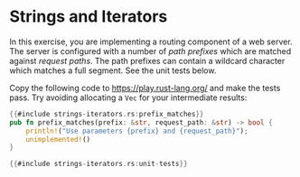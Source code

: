 # Strings and Iterators

In this exercise, you are implementing a routing component of a web server. The
server is configured with a number of _path prefixes_ which are matched against
_request paths_. The path prefixes can contain a wildcard character which
matches a full segment. See the unit tests below.

Copy the following code to <https://play.rust-lang.org/> and make the tests
pass. Try avoiding allocating a `Vec` for your intermediate results:


```rust
{{#include strings-iterators.rs:prefix_matches}}
pub fn prefix_matches(prefix: &str, request_path: &str) -> bool {
    println!("Use parameters {prefix} and {request_path}");
    unimplemented!()
}

{{#include strings-iterators.rs:unit-tests}}
```
